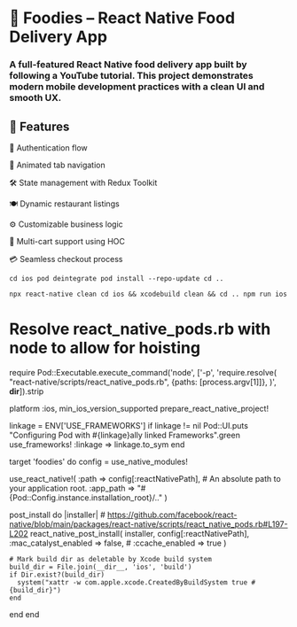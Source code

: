# 🍔 Foodies – React Native Food Delivery App

### A full-featured React Native food delivery app built by following a YouTube tutorial. This project demonstrates modern mobile development practices with a clean UI and smooth UX.

## 🚀 Features
🔐 Authentication flow

🧭 Animated tab navigation

🛠️ State management with Redux Toolkit

🍽️ Dynamic restaurant listings

⚙️ Customizable business logic

🛒 Multi-cart support using HOC

💳 Seamless checkout process


``
cd ios
pod deintegrate
pod install --repo-update
cd ..
``

``
npx react-native clean
cd ios && xcodebuild clean && cd ..
npm run ios
``

# Resolve react_native_pods.rb with node to allow for hoisting
require Pod::Executable.execute_command('node', ['-p',
  'require.resolve(
    "react-native/scripts/react_native_pods.rb",
    {paths: [process.argv[1]]},
  )', __dir__]).strip

platform :ios, min_ios_version_supported
prepare_react_native_project!

linkage = ENV['USE_FRAMEWORKS']
if linkage != nil
  Pod::UI.puts "Configuring Pod with #{linkage}ally linked Frameworks".green
  use_frameworks! :linkage => linkage.to_sym
end

target 'foodies' do
  config = use_native_modules!

  use_react_native!(
    :path => config[:reactNativePath],
    # An absolute path to your application root.
    :app_path => "#{Pod::Config.instance.installation_root}/.."
  )

  post_install do |installer|
    # https://github.com/facebook/react-native/blob/main/packages/react-native/scripts/react_native_pods.rb#L197-L202
    react_native_post_install(
      installer,
      config[:reactNativePath],
      :mac_catalyst_enabled => false,
      # :ccache_enabled => true
    )

    # Mark build dir as deletable by Xcode build system
    build_dir = File.join(__dir__, 'ios', 'build')
    if Dir.exist?(build_dir)
      system("xattr -w com.apple.xcode.CreatedByBuildSystem true #{build_dir}")
    end
  end
end

